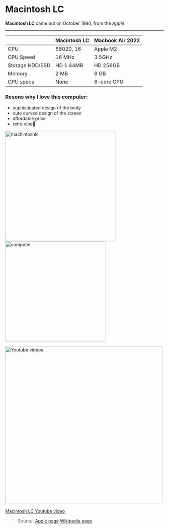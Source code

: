 Macintosh LC
======
**Macintosh LC** came out on October 1990, from the *Apple*.

***

|  | Macintosh LC | Macbook Air 2022 |
| ------------- | ------------- | ------------- |
| CPU | 68020, 16 | Apple M2 |
| CPU Speed | 16 MHz | 3.5GHz |
| Storage HDD/SSD | HD 1.44MB | HD 256GB |
| Memory | 2 MB | 8 GB |
| GPU specs | None | 8-core GPU |


### Resons why I love this computer:
- suphisticated design of the body
- cute curved design of the screen
- affordable price
- retro vibe🥹

<img src="https://github.com/rm0430/funpageofMacintoshLC/assets/156184217/f1eadb5b-c30f-4eef-ab3c-2206e7f0c77a" alt="machintoshlc" width="350">
<img src="https://github.com/rm0430/funpageofMacintoshLC/assets/156184217/ade9a894-4c54-4286-a4ac-ca6be5f28087" alt="computer" width="320">


<a href="https://www.youtube.com/watch?v=dCqJ6iPHus0"><img src="https://github.com/rm0430/funpageofMacintoshLC/assets/156184217/ac7f4535-ab05-43e9-b651-79cc87637335" alt="Youtube videos" width="500">

[Macintosh LC Youtube video](https://www.youtube.com/watch?v=dCqJ6iPHus0)
 
> Source:
[Apple page](https://support.apple.com/kb/sp205?locale=en_US)
[Wikipedia page](https://en.wikipedia.org/wiki/Macintosh_LC)
